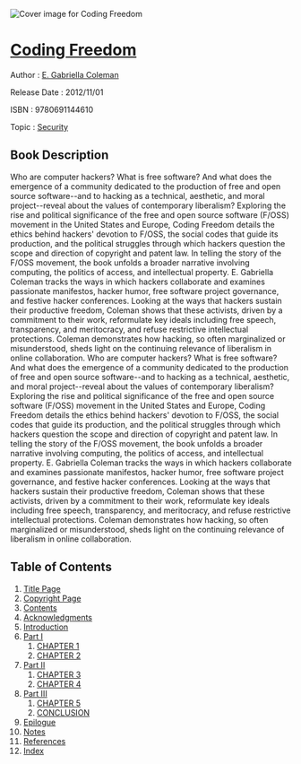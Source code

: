 ![Cover image for Coding Freedom](https://imgdetail.ebookreading.net/cover/cover/security/EB9780691144610.jpg)

[Coding Freedom](https://ebookreading.net/view/book/Coding+Freedom-EB9780691144610_1.html "Coding Freedom")
====================================================================================================================

Author : [E. Gabriella Coleman](https://ebookreading.net/search/author/E.+Gabriella+Coleman)

Release Date : 2012/11/01

ISBN : 9780691144610

Topic : [Security](https://ebookreading.net/search/category/security)

Book Description
-----------------

Who are computer hackers? What is free software? And what does the emergence of a community dedicated to the production of free and open source software--and to hacking as a technical, aesthetic, and moral project--reveal about the values of contemporary liberalism? Exploring the rise and political significance of the free and open source software (F/OSS) movement in the United States and Europe, Coding Freedom details the ethics behind hackers' devotion to F/OSS, the social codes that guide its production, and the political struggles through which hackers question the scope and direction of copyright and patent law. In telling the story of the F/OSS movement, the book unfolds a broader narrative involving computing, the politics of access, and intellectual property.
 E. Gabriella Coleman tracks the ways in which hackers collaborate and examines passionate manifestos, hacker humor, free software project governance, and festive hacker conferences. Looking at the ways that hackers sustain their productive freedom, Coleman shows that these activists, driven by a commitment to their work, reformulate key ideals including free speech, transparency, and meritocracy, and refuse restrictive intellectual protections. Coleman demonstrates how hacking, so often marginalized or misunderstood, sheds light on the continuing relevance of liberalism in online collaboration.
              Who are computer hackers? What is free software? And what does the emergence of a community dedicated to the production of free and open source software--and to hacking as a technical, aesthetic, and moral project--reveal about the values of contemporary liberalism? Exploring the rise and political significance of the free and open source software (F/OSS) movement in the United States and Europe, Coding Freedom details the ethics behind hackers' devotion to F/OSS, the social codes that guide its production, and the political struggles through which hackers question the scope and direction of copyright and patent law. In telling the story of the F/OSS movement, the book unfolds a broader narrative involving computing, the politics of access, and intellectual property.
 E. Gabriella Coleman tracks the ways in which hackers collaborate and examines passionate manifestos, hacker humor, free software project governance, and festive hacker conferences. Looking at the ways that hackers sustain their productive freedom, Coleman shows that these activists, driven by a commitment to their work, reformulate key ideals including free speech, transparency, and meritocracy, and refuse restrictive intellectual protections. Coleman demonstrates how hacking, so often marginalized or misunderstood, sheds light on the continuing relevance of liberalism in online collaboration.
              
Table of Contents
-----------------

1. [Title Page](https://ebookreading.net/view/book/Coding+Freedom-EB9780691144610_3.html#title)
1. [Copyright Page](https://ebookreading.net/view/book/Coding+Freedom-EB9780691144610_4.html#copy)
1. [Contents](https://ebookreading.net/view/book/Coding+Freedom-EB9780691144610_5.html#toc)
1. [Acknowledgments](https://ebookreading.net/view/book/Coding+Freedom-EB9780691144610_6.html#ack)
1. [Introduction](https://ebookreading.net/view/book/Coding+Freedom-EB9780691144610_7.html#intro)
1. [Part I](https://ebookreading.net/view/book/Coding+Freedom-EB9780691144610_8.html#pt01)
    1. [CHAPTER 1](https://ebookreading.net/view/book/Coding+Freedom-EB9780691144610_9.html#ch01)
    1. [CHAPTER 2](https://ebookreading.net/view/book/Coding+Freedom-EB9780691144610_10.html#ch02)
1. [Part II](https://ebookreading.net/view/book/Coding+Freedom-EB9780691144610_11.html#pt02)
    1. [CHAPTER 3](https://ebookreading.net/view/book/Coding+Freedom-EB9780691144610_12.html#ch03)
    1. [CHAPTER 4](https://ebookreading.net/view/book/Coding+Freedom-EB9780691144610_13.html#ch04)
1. [Part III](https://ebookreading.net/view/book/Coding+Freedom-EB9780691144610_14.html#pt03)
    1. [CHAPTER 5](https://ebookreading.net/view/book/Coding+Freedom-EB9780691144610_15.html#ch05)
    1. [CONCLUSION](https://ebookreading.net/view/book/Coding+Freedom-EB9780691144610_16.html#con)
1. [Epilogue](https://ebookreading.net/view/book/Coding+Freedom-EB9780691144610_17.html#epilogue)
1. [Notes](https://ebookreading.net/view/book/Coding+Freedom-EB9780691144610_18.html#notes)
1. [References](https://ebookreading.net/view/book/Coding+Freedom-EB9780691144610_19.html#ref)
1. [Index](https://ebookreading.net/view/book/Coding+Freedom-EB9780691144610_20.html#index)
